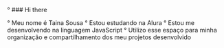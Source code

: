 ° ### Hi there

° Meu nome é Taina Sousa
° Estou estudando na Alura
° Estou me desenvolvendo na linguagem JavaScript
° Utilizo esse espaço para minha organização e compartilhamento dos meu projetos desenvolvido
